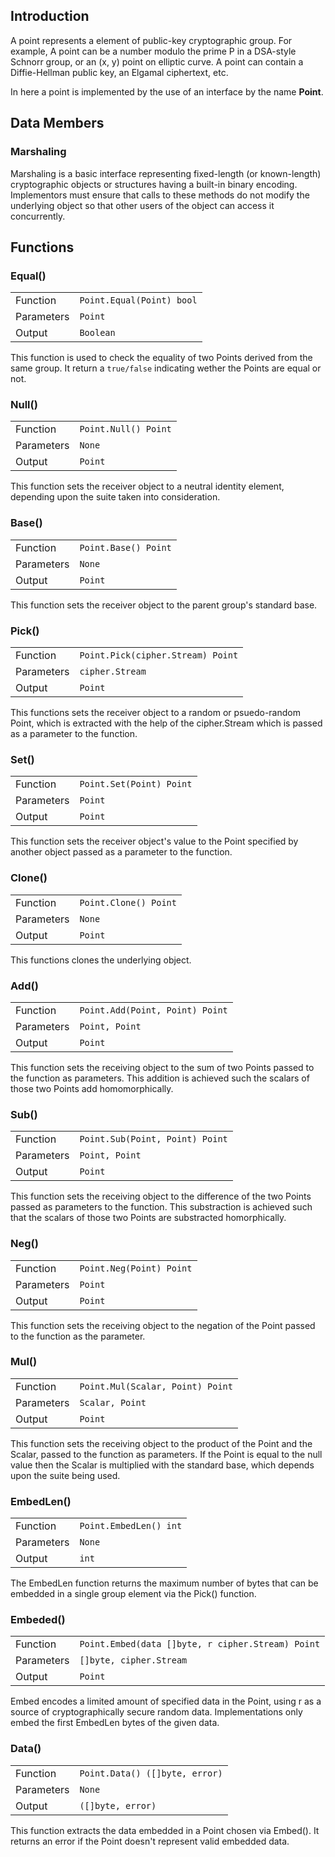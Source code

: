 ## Introduction
A point represents a element of public-key cryptographic group. 
For example,
A point can be a number modulo the prime P in a DSA-style Schnorr group,
or an (x, y) point on elliptic curve.
A point can contain a Diffie-Hellman public key, an Elgamal ciphertext, etc.

In here a point is implemented by the use of an interface by the name **Point**.

## Data Members
### Marshaling
Marshaling is a basic interface representing fixed-length (or known-length)
cryptographic objects or structures having a built-in binary encoding.
Implementors must ensure that calls to these methods do not modify
the underlying object so that other users of the object can access
it concurrently.

## Functions
### Equal()

|            |                           |
| ---------- | ------------------------- |
| Function   | `Point.Equal(Point) bool` |
| Parameters | `Point`                   |
| Output     | `Boolean`                 |

This function is used to check the equality of two Points derived from the same group. It return a `true/false` indicating wether the Points are equal or not.

### Null()

|            |                       |
| ---------- | --------------------- |
| Function   | `Point.Null() Point`  |
| Parameters | `None`                |
| Output     | `Point`               |

This function sets the receiver object to a neutral identity element, depending upon the suite taken into consideration. 

### Base()

|            |                       |
| ---------- | --------------------- |
| Function   | `Point.Base() Point`  |
| Parameters | `None`                |
| Output     | `Point`               |

This function sets the receiver object to the parent group's standard base.

### Pick()

|            |                                    |
| ---------- | ---------------------------------- |
| Function   | `Point.Pick(cipher.Stream) Point`  |
| Parameters | `cipher.Stream`                    |
| Output     | `Point`                            |

This functions sets the receiver object to a random or psuedo-random Point, which is extracted with the help of the cipher.Stream which is passed as a parameter to the function.

### Set()

|            |                           |
| ---------- | ------------------------- |
| Function   | `Point.Set(Point) Point`  |
| Parameters | `Point`                   |
| Output     | `Point`                   |

This function sets the receiver object's value to the Point specified by another object passed as a parameter to the function.

### Clone()

|            |                       |
| ---------- | --------------------- |
| Function   | `Point.Clone() Point` |
| Parameters | `None`                |
| Output     | `Point`               |

This functions clones the underlying object.

### Add()

|            |                                 |
| ---------- | ------------------------------- |
| Function   | `Point.Add(Point, Point) Point` |
| Parameters | `Point, Point`                  |
| Output     | `Point`                         |

This function sets the receiving object to the sum of two Points passed to the function as parameters. This addition is achieved such the scalars of those two Points add homomorphically.

### Sub()

|            |                                 |
| ---------- | ------------------------------- |
| Function   | `Point.Sub(Point, Point) Point` |
| Parameters | `Point, Point`                  |
| Output     | `Point`                         |

This function sets the receiving object to the difference of the two Points passed as parameters to the function. This substraction is achieved such that the scalars of those two Points are substracted homorphically.

### Neg()

|            |                          |
| ---------- | ------------------------ |
| Function   | `Point.Neg(Point) Point` |
| Parameters | `Point`                  |
| Output     | `Point`                  |

This function sets the receiving object to the negation of the Point passed to the function as the parameter.

### Mul()

|            |                                  |
| ---------- | -------------------------------- |
| Function   | `Point.Mul(Scalar, Point) Point` |
| Parameters | `Scalar, Point`                  |
| Output     | `Point`                          |

This function sets the receiving object to the product of the Point and the Scalar, passed to the function as parameters. If the Point is equal to the null value then the Scalar is multiplied with the standard base, which depends upon the suite being used.

### EmbedLen()

|            |                        |
| ---------- |------------------------|
| Function   | `Point.EmbedLen() int` |
| Parameters | `None`                 |
| Output     | `int`                  |

The EmbedLen function returns the maximum number of bytes that can be embedded in a single group element via the Pick() function.

### Embeded()

|            |                                                   |
| ---------- |---------------------------------------------------|
| Function   | `Point.Embed(data []byte, r cipher.Stream) Point` |
| Parameters | `[]byte, cipher.Stream`                           |
| Output     | `Point`                                           |

Embed encodes a limited amount of specified data in the Point, using r as a source of cryptographically secure random data.  Implementations only embed the first EmbedLen bytes of the given data.

### Data()

|            |                                |
| ---------- |--------------------------------|
| Function   | `Point.Data() ([]byte, error)` |
| Parameters | `None`                         |
| Output     | `([]byte, error)`              |

This function extracts the data embedded in a Point chosen via Embed(). It returns an error if the Point doesn't represent valid embedded data.
